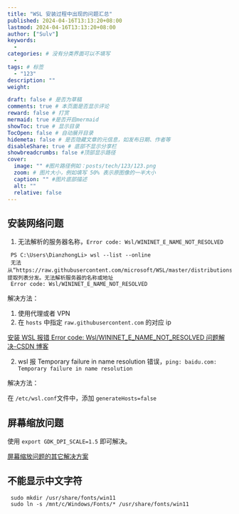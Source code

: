 ```yaml
---
title: "WSL 安装过程中出现的问题汇总"
published: 2024-04-16T13:13:20+08:00
lastmod: 2024-04-16T13:13:20+08:00
author: ["Sulv"]
keywords:
  -
categories: # 没有分类界面可以不填写
  -
tags: # 标签
  - "123"
description: ""
weight:

draft: false # 是否为草稿
comments: true # 本页面是否显示评论
reward: false # 打赏
mermaid: true #是否开启mermaid
showToc: true # 显示目录
TocOpen: false # 自动展开目录
hidemeta: false # 是否隐藏文章的元信息，如发布日期、作者等
disableShare: true # 底部不显示分享栏
showbreadcrumbs: false #顶部显示路径
cover:
  image: "" #图片路径例如：posts/tech/123/123.png
  zoom: # 图片大小，例如填写 50% 表示原图像的一半大小
  caption: "" #图片底部描述
  alt: ""
  relative: false
---
```


## 安装网络问题

1. 无法解析的服务器名称，`Error code: Wsl/WININET_E_NAME_NOT_RESOLVED`

```shell
 PS C:\Users\DianzhongLi> wsl --list --online
 无法从“https://raw.githubusercontent.com/microsoft/WSL/master/distributions/DistributionInfo.json”中提取列表分发。无法解析服务器的名称或地址
 Error code: Wsl/WININET_E_NAME_NOT_RESOLVED
```

解决方法：

1. 使用代理或者 VPN
2. 在 `hosts` 中指定 `raw.githubusercontent.com` 的对应 ip

[安装 WSL 报错 Error code: Wsl/WININET_E_NAME_NOT_RESOLVED 问题解决-CSDN 博客](https://blog.csdn.net/u013737132/article/details/136280824)



2. wsl 报 Temporary failure in name resolution 错误，`ping: baidu.com: Temporary failure in name resolution`

解决方法：

在 `/etc/wsl.conf`文件中，添加 `generateHosts=false`





## 屏幕缩放问题

使用 `export GDK_DPI_SCALE=1.5` 即可解决。

[屏幕缩放问题的其它解决方案](https://github.com/microsoft/wslg/issues/23)

## 不能显示中文字符

```shell
 sudo mkdir /usr/share/fonts/win11
 sudo ln -s /mnt/c/Windows/Fonts/* /usr/share/fonts/win11
```
